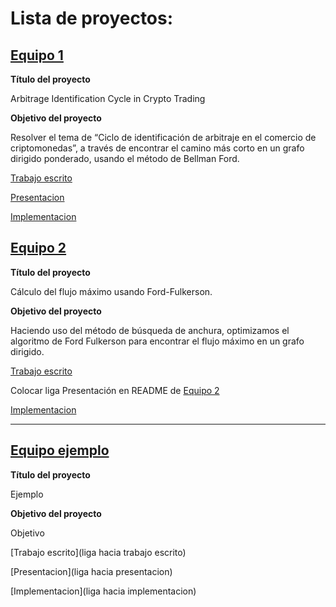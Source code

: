 # Lista de proyectos:

## [Equipo 1](equipos/equipo_1)

**Título del proyecto**

Arbitrage Identification Cycle in Crypto Trading

**Objetivo del proyecto**

Resolver el tema de “Ciclo de identificación de arbitraje en el comercio de criptomonedas”, a través de encontrar el camino más corto en un grafo dirigido ponderado, usando el método de Bellman Ford.

[Trabajo escrito](https://docs.google.com/document/d/1opfXYOtYeJna6cKLmkjdhPulqXCVLCwB1ScKlEkqVE8/edit?usp=sharing)

[Presentacion](https://docs.google.com/presentation/d/1p_HIC4y8xd8QvjbhOvVHNSQxAAz60aKUh017F28nwTA/edit?usp=sharing)

[Implementacion](equipos/equipo_1/codigo/)



## [Equipo 2](equipos/equipo_2)

**Título del proyecto**

Cálculo del flujo máximo usando Ford-Fulkerson.

**Objetivo del proyecto**

Haciendo uso del método de búsqueda de anchura, optimizamos el algoritmo de Ford Fulkerson para encontrar el flujo máximo en un grafo dirigido.

[Trabajo escrito](https://github.com/sancas96/Final_opt2/blob/main/notebooks/Ford-Fulkerson%20MaxFlowAeiu.pdf)

Colocar liga Presentación en README de [Equipo 2](equipos/equipo_2) 

[Implementacion](equipos/equipo_2/Codigo/)

---

## [Equipo ejemplo](equipos/equipo_ejemplo)

**Título del proyecto** 

Ejemplo

**Objetivo del proyecto**

Objetivo

[Trabajo escrito](liga hacia trabajo escrito)

[Presentacion](liga hacia presentacion)

[Implementacion](liga hacia implementacion)

